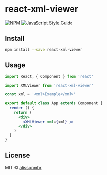 # react-xml-viewer

> 

[![NPM](https://img.shields.io/npm/v/react-xml-viewer.svg)](https://www.npmjs.com/package/react-xml-viewer) [![JavaScript Style Guide](https://img.shields.io/badge/code_style-standard-brightgreen.svg)](https://standardjs.com)

## Install

```bash
npm install --save react-xml-viewer
```

## Usage

```jsx
import React, { Component } from 'react'

import XMLViewer from 'react-xml-viewer'

const xml = '<xml>Example</xml>'

export default class App extends Component {
  render () {
    return (
      <div>
        <XMLViewer xml={xml} />
      </div>
    )
  }
}
```

## License

MIT © [alissonmbr](https://github.com/alissonmbr)
